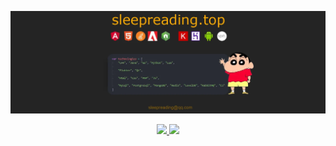
[![bg][banner]][website]

<p id="socialIcons" align="center">
	<a href="https://sleepreading.top" alt="website">
		<img src="https://img.shields.io/badge/lei-sleepreading.top-blue" />
	</a>
	<a href="">
	    <img src="https://img.shields.io/twitter/follow/sleepreading?label=Follow" />
	</a>
</p>

[banner]: https://raw.githubusercontent.com/sleepreading/sleepreading/main/banner.webp
[website]: https://sleepreading.top
[github]: https://github.com/sleepreading
